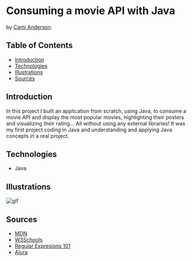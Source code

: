 # Consuming a movie API with Java
by [Cami Anderson](https://github.com/camianderson).


## Table of Contents
  - [Introduction](#introduction)
  - [Technologies](#technologies)
  - [Illustrations](#illustrations)
  - [Sources](#sources)

## Introduction

 In this project I built an application from scratch, using Java, to consume a movie API and display the most popular movies, highlighting their posters and visualizing their rating... All without using any external libraries!
 It was my first project coding in Java and understanding and applying Java concepts in a real project.


## Technologies
  - Java
  
## Illustrations

![gif](https://media.giphy.com/media/v1.Y2lkPTc5MGI3NjExZDU4MDExOTYxNWFiODYwOTNhYjliNjY5YWVhYmE4MzdiZTM2NjBkYSZjdD1n/8H6pOhlvXauFsC6S1k/giphy.gif)

## Sources
  - [MDN](http://developer.mozilla.org/en-US/)
  - [W3Schools](https://www.w3schools.com/)
  - [Regular Expresions 101](https://regex101.com/)
  - [Alura](https://www.alura.com.br/)
